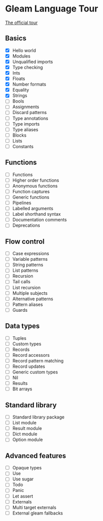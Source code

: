 # Gleam Language Tour

[The official tour](https://tour.gleam.run/table-of-contents/)

## Basics

- [x] Hello world
- [x] Modules
- [x] Unqualified imports
- [x] Type checking
- [x] Ints
- [x] Floats
- [x] Number formats
- [x] Equality
- [x] Strings
- [ ] Bools
- [ ] Assignments
- [ ] Discard patterns
- [ ] Type annotations
- [ ] Type imports
- [ ] Type aliases
- [ ] Blocks
- [ ] Lists
- [ ] Constants

## Functions

- [ ] Functions
- [ ] Higher order functions
- [ ] Anonymous functions
- [ ] Function captures
- [ ] Generic functions
- [ ] Pipelines
- [ ] Labelled arguments
- [ ] Label shorthand syntax
- [ ] Documentation comments
- [ ] Deprecations

## Flow control

- [ ] Case expressions
- [ ] Variable patterns
- [ ] String patterns
- [ ] List patterns
- [ ] Recursion
- [ ] Tail calls
- [ ] List recursion
- [ ] Multiple subjects
- [ ] Alternative patterns
- [ ] Pattern aliases
- [ ] Guards

## Data types

- [ ] Tuples
- [ ] Custom types
- [ ] Records
- [ ] Record accessors
- [ ] Record pattern matching
- [ ] Record updates
- [ ] Generic custom types
- [ ] Nil
- [ ] Results
- [ ] Bit arrays

## Standard library

- [ ] Standard library package
- [ ] List module
- [ ] Result module
- [ ] Dict module
- [ ] Option module

## Advanced features

- [ ] Opaque types
- [ ] Use
- [ ] Use sugar
- [ ] Todo
- [ ] Panic
- [ ] Let assert
- [ ] Externals
- [ ] Multi target externals
- [ ] External gleam fallbacks
